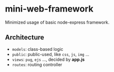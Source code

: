 # mini-web-framework
Minimized usage of basic node-express framework.

## Architecture

* `models`: class-based logic
* `public`: public-used, like `css`, `js`, `img` ...
* `views`: `pug`, `ejs` ..., decided by **app.js**
* `routes`: routing controller